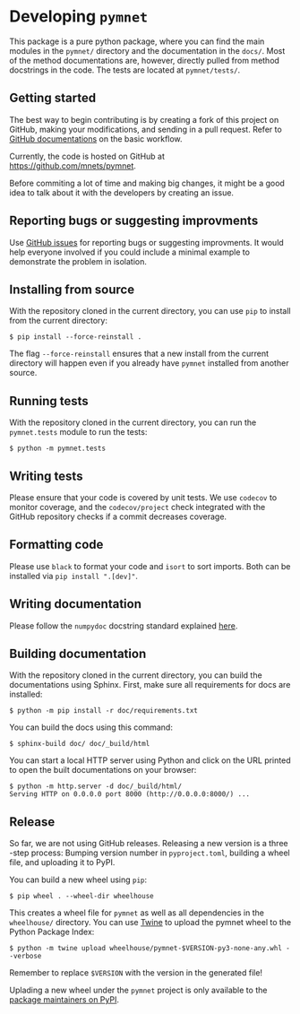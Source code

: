 # Developing `pymnet`

This package is a pure python package, where you can find the main modules in
the `pymnet/` directory and the documentation in the `docs/`. Most of the
method documentations are, however, directly pulled from method docstrings in
the code. The tests are located at `pymnet/tests/`.

## Getting started

The best way to begin contributing is by creating a fork of this project on GitHub,
making your modifications, and sending in a pull request. 
Refer to [GitHub
documentations][github-how-to] on the basic workflow.

Currently, the code is hosted on GitHub at https://github.com/mnets/pymnet.

Before commiting a lot of time and making big changes, it might be a good
idea to talk about it with the developers by creating an issue.

[github-how-to]: https://docs.github.com/en/get-started/exploring-projects-on-github/contributing-to-a-project

## Reporting bugs or suggesting improvments

Use [GitHub issues][github-issues] for reporting bugs or suggesting
improvments. It would help everyone involved if you could include a minimal
example to demonstrate the problem in isolation.

[github-issues]: https://docs.github.com/en/issues/tracking-your-work-with-issues/creating-an-issue

## Installing from source

With the repository cloned in the current directory, you can use `pip` to 
install from the current directory:

```console
$ pip install --force-reinstall . 
```

The flag `--force-reinstall` ensures that a new install from the current
directory will happen even if you already have `pymnet` installed from another
source.

## Running tests

With the repository cloned in the current directory, you can run the
`pymnet.tests` module to run the tests:

```console
$ python -m pymnet.tests
```

## Writing tests

Please ensure that your code is covered by unit tests. 
We use `codecov` to monitor coverage, and the `codecov/project` check integrated with the GitHub repository checks if a commit decreases coverage.

## Formatting code

Please use `black` to format your code and `isort` to sort imports. 
Both can be installed via `pip install ".[dev]"`.

## Writing documentation

Please follow the `numpydoc` docstring standard explained [here](https://numpydoc.readthedocs.io/en/latest/format.html).

## Building documentation

With the repository cloned in the current directory, you can build the
documentations using Sphinx. First, make sure all requirements for docs
are installed:

```console
$ python -m pip install -r doc/requirements.txt
```

You can build the docs using this command:

```console
$ sphinx-build doc/ doc/_build/html
```

You can start a local HTTP server using Python and click on the URL printed to
open the built documentations on your browser:
```console
$ python -m http.server -d doc/_build/html/
Serving HTTP on 0.0.0.0 port 8000 (http://0.0.0.0:8000/) ...
```

## Release

So far, we are not using GitHub releases. Releasing a new version is a three -step process: Bumping version number in `pyproject.toml`, building a wheel
file, and uploading it to PyPI.

You can build a new wheel using `pip`:

```console
$ pip wheel . --wheel-dir wheelhouse
```

This creates a wheel file for `pymnet` as well as all dependencies in the 
`wheelhouse/` directory. You can use [Twine][twine] to upload the pymnet wheel
to the Python Package Index:

```console
$ python -m twine upload wheelhouse/pymnet-$VERSION-py3-none-any.whl --verbose
```

Remember to replace `$VERSION` with the version in the generated file!

Uplading a new wheel under the `pymnet` project is only available to the
[package maintainers on PyPI][maintainers].

[twine]: https://twine.readthedocs.io/en/latest/
[maintainers]: https://pypi.org/project/pymnet/
